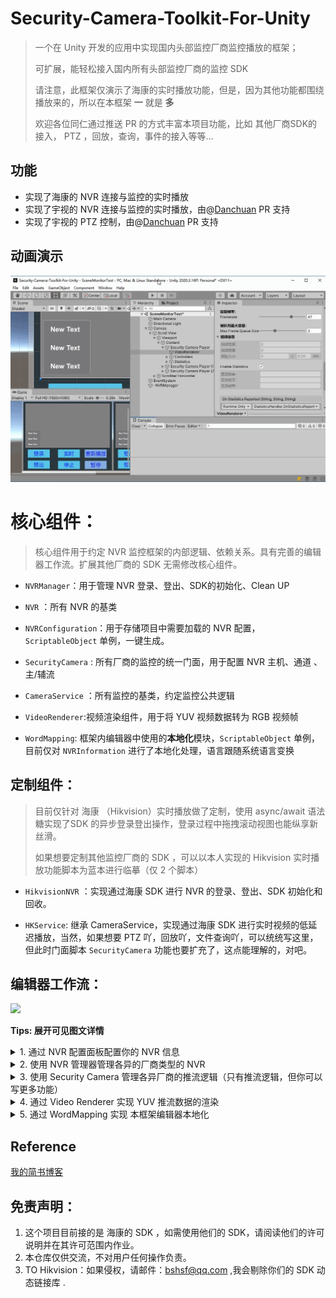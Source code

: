 # Security-Camera-Toolkit-For-Unity

> 一个在 Unity 开发的应用中实现国内头部监控厂商监控播放的框架；
> 
> 可扩展，能轻松接入国内所有头部监控厂商的监控 SDK 
> 
> 请注意，此框架仅演示了海康的实时播放功能，但是，因为其他功能都围绕播放来的，所以在本框架 **一** 就是 **多**
> 
> 欢迎各位同仁通过推送 PR 的方式丰富本项目功能，比如 其他厂商SDK的接入， PTZ ，回放，查询，事件的接入等等...

## 功能

* 实现了海康的 NVR 连接与监控的实时播放
* 实现了宇视的 NVR 连接与监控的实时播放，由@[Danchuan](https://github.com/Danchuan) PR 支持
* 实现了宇视的 PTZ 控制，由@[Danchuan](https://github.com/Danchuan) PR 支持


## 动画演示

![](./docs/securityCamera.gif)

# 核心组件：

> 核心组件用于约定 NVR 监控框架的内部逻辑、依赖关系。具有完善的编辑器工作流。扩展其他厂商的 SDK 无需修改核心组件。

- ``NVRManager``：用于管理 NVR 登录、登出、SDK的初始化、Clean UP

- ``NVR`` ：所有 NVR 的基类

- ``NVRConfiguration``：用于存储项目中需要加载的 NVR 配置，``ScriptableObject`` 单例，一键生成。

- ``SecurityCamera`` : 所有厂商的监控的统一门面，用于配置 NVR 主机、通道 、主/辅流

- ``CameraService`` ：所有监控的基类，约定监控公共逻辑

- ``VideoRenderer``:视频渲染组件，用于将 YUV 视频数据转为 RGB 视频帧 

- ``WordMapping``: 框架内编辑器中使用的**本地化**模块，``ScriptableObject`` 单例，目前仅对 ``NVRInformation`` 进行了本地化处理，语言跟随系统语言变换

## 定制组件：

> 目前仅针对 海康 （Hikvision）实时播放做了定制，使用 async/await 语法糖实现了SDK 的异步登录登出操作，登录过程中拖拽滚动视图也能纵享新丝滑。
> 
> 如果想要定制其他监控厂商的 SDK ，可以以本人实现的 Hikvision 实时播放功能脚本为蓝本进行临摹（仅 2 个脚本）

- ``HikvisionNVR`` ：实现通过海康 SDK 进行 NVR 的登录、登出、SDK 初始化和回收。

- ``HKService``: 继承 CameraService，实现通过海康 SDK 进行实时视频的低延迟播放，当然，如果想要 PTZ 吖，回放吖，文件查询吖，可以统统写这里，但此时门面脚本 ``SecurityCamera`` 功能也要扩充了，这点能理解的，对吧。

## 编辑器工作流：

 ![](./docs/workflow.gif)

**Tips: 展开可见图文详情**
<details>
<summary>1. 通过 NVR 配置面板配置你的 NVR 信息</summary>

 > 用于记录 NVR 配置信息，实现按配置启用 NVR，支持多个 NVR 同时工作 ，支持公网映射（反向代理需关注 554 端口），因为可能存在一众 NVR 吵着闹着要代理同一个 554 端口的情况
 
 > 支持配置序列化、反序列化，以 json 格式保存本地，可动态修改不惧 NVR 变动。
 
 > 使用 ScriptableObject 单例，使用时自动生成，用户无需关注其生命周期

 ![](./docs/NVRConfiguration.png)

</details>

<details>
<summary>2. 使用 NVR 管理器管理各异的厂商类型的 NVR </summary>

 > 用于挂载 NVR 配置，完善的 NVR 配置丢失警示+找回功能；
 
 > 管理 NVR 的公共行为,管理 SDK 的初始化和回收
  
 > 提供 Mappings ，籍此实现在保持核心组件不修改的情况下支持多监控厂商 SDK 同时工作在一个项目中。
  
正常|NVR 配置丢失
 |-|-|
 ![](./docs/NVRManager.png)|![](./docs/NVRManager_Failure.png)

</details>

<details>
<summary>3. 使用 Security Camera 管理各异厂商的推流逻辑（只有推流逻辑，但你可以写更多功能） </summary>

 > 作为门面一样的存在，不管是哪一个厂商的监控，都是使用它对外，对内按 NVRManager Mappings 的配置实例化指定的 ``CameraService`` 实现厂商差异化交互逻辑
 
 > 提供了与 ``NVRConfiguration`` 联动的 host 下拉选择，无需用户输入；同时提供了与 ``NVRConfiguration`` 数据不匹配时的编辑器工作流，数据有效性一目了然，更可快速修正。
 
> todo: 想要 通过 ``RawImage`` 大小自动判断使用**主流**还是**辅流**，用户可自行设置转换阈值 宽高同时低于这个阈值就会切换流类型
 
正常|NVR 配置指定数据丢失|NVR 配置丢失
 |-|-|-|
 ![](./docs/SecurityCamera_normal.png)|![](./docs/SecurityCamera_nohost.png)|![](./docs/SecurityCamera_noconfig.png)

</details>

<details>
<summary>4. 通过 Video Renderer 实现 YUV 推流数据的渲染</summary>

 > 视频渲染组件，实现了 YUV 数据到 RGB 数据的转换；使用 unsafe 数据拷贝，速度更快；按渲染能力拷贝，绝对不做多余的数据对拷操作； 可调整绘制帧率，性能一手掌握；
 
 > 提供帧率统计：推流、渲染、丢弃帧率一目了然，（考虑性能问题，推荐不统计，推荐不展开调试面板）
 
 > 解决了大家可能遇到的监控放在 ScrollRect 中画面不动的问题，这个坑是 Mask 的锅，你只需要使用 RawImage.materialForRendering 就好啦。
  
 ![](./docs/VideoRenderer.png)
 
 如果你发现画面颠倒了，别慌，找到 YUV 材质球按图示勾选/反选 即可找回正确的画面，前提是调整发生在 ``SecurtiyCamera.Start`` 方法调用前
 
  ![](./docs/PictureFlip.png)
 
</details>
 
 <details>
<summary>5. 通过 WordMapping 实现 本框架编辑器本地化</summary>

 > 使用 ``ScriptableObject`` 单例，使用 subassets 的理念（Subassets对这种固化的框架友好，协同作业避免使用 subasset 方式整合配置文件）

 > 可以为每个核心组件单独配一个``MapCollections``本地化配置表  实现本地化信息的合理分组策略和访问策略

 > 目前仅把这个功能模块接入到了 ``NVRInformationPropertyDrawer`` 中，为啥，因为写到这个 Drawer 的时候来的跳出来的想法吖。

 > 效果在上面那个长长的 GIF 中可以看到，或者直接 Clone 这个仓库，编辑器打开就能看
 
 ![](./docs/Localization.png)
 
</details>
 
 
## Reference
[我的简书博客](https://www.jianshu.com/p/e8e906c6700c)

## 免责声明：

1. 这个项目目前接的是 海康的 SDK ，如需使用他们的 SDK，请阅读他们的许可说明并在其许可范围内作业。
2. 本仓库仅供交流，不对用户任何操作负责。
3. TO Hikvision：如果侵权，请邮件：bshsf@qq.com ,我会剔除你们的 SDK 动态链接库
. 

